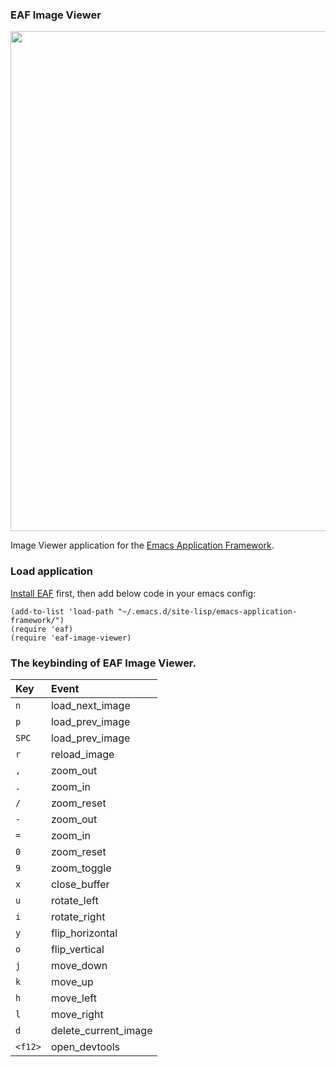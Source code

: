 ### EAF Image Viewer
<p align="center">
  <img width="800" src="./screenshot.png">
</p>

Image Viewer application for the [Emacs Application Framework](https://github.com/emacs-eaf/emacs-application-framework).

### Load application
[Install EAF](https://github.com/emacs-eaf/emacs-application-framework#install) first, then add below code in your emacs config:

```Elisp
(add-to-list 'load-path "~/.emacs.d/site-lisp/emacs-application-framework/")
(require 'eaf)
(require 'eaf-image-viewer)
```

### The keybinding of EAF Image Viewer.

| Key   | Event   |
| :---- | :------ |
| `n` | load_next_image |
| `p` | load_prev_image |
| `SPC` | load_prev_image |
| `r` | reload_image |
| `,` | zoom_out |
| `.` | zoom_in |
| `/` | zoom_reset |
| `-` | zoom_out |
| `=` | zoom_in |
| `0` | zoom_reset |
| `9` | zoom_toggle |
| `x` | close_buffer |
| `u` | rotate_left |
| `i` | rotate_right |
| `y` | flip_horizontal |
| `o` | flip_vertical |
| `j` | move_down |
| `k` | move_up |
| `h` | move_left |
| `l` | move_right |
| `d` | delete_current_image |
| `<f12>` | open_devtools |
